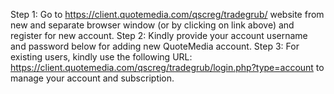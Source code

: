 Step 1: Go to https://client.quotemedia.com/qscreg/tradegrub/ website from new and separate browser window (or by clicking on link above) and register for new account. 
Step 2: Kindly provide your account username and password below for adding new QuoteMedia account.
Step 3: For existing users, kindly use the following URL: https://client.quotemedia.com/qscreg/tradegrub/login.php?type=account to manage your account and subscription.
